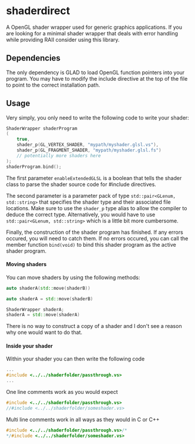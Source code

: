 # shaderdirect

A OpenGL shader wrapper used for generic graphics applications. If you are looking for a minimal shader wrapper that deals with error handling while 
providing RAII consider using this library.

## Dependencies

The only dependency is GLAD to load OpenGL function pointers into your program. You may have to modify the include directive at the top of the file 
to point to the correct installation path.

## Usage

Very simply, you only need to write the following code to write your shader:
```c++
ShaderWrapper shaderProgram
(
	true,
	shader_p(GL_VERTEX_SHADER, "mypath/myshader.glsl.vs"),
	shader_p(GL_FRAGMENT_SHADER, "mypath/myshader.glsl.fs")
	// potentially more shaders here
);
shaderProgram.bind();
```

The first parameter `enableExtendedGLSL` is a boolean that tells the shader class to parse the shader source code for #include directives.

The second parameter is a parameter pack of type `std::pair<GLenum, std::string>` that specifies the shader type and their associated 
file locations. Make sure to use the `shader_p` type alias to allow the compiler to deduce the correct type. Alternatively, you would 
have to use `std::pair<GLenum, std::string>` which is a little bit more cumbersome. 

Finally, the construction of the shader program has finished. If any errors occured, you will need to catch them. If no errors occured,
you can call the member function `bind(void)` to bind this shader program as the active shader program.

#### Moving shaders

You can move shaders by using the following methods:

```c++
auto shaderA(std::move(shaderB))
```
```c++
auto shaderA = std::move(shaderB)
```
```c++
ShaderWrapper shaderA;
shaderA = std::move(shaderA)
```

There is no way to construct a copy of a shader and I don't see a reason why one would want to do that.

#### Inside your shader

Within your shader you can then write the following code

```c
...
#include <../../shaderfolder/passthrough.vs>
...
```
One line comments work as you would expect
```c
#include <../../shaderfolder/passthrough.vs>
//#include <../../shaderfolder/someshader.vs>
```
Multi line comments work in all ways as they would in C or C++
```c
#include <../../shaderfolder/passthrough.vs>/*
*/#include <../../shaderfolder/someshader.vs>
```